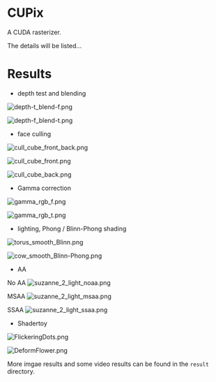 # CUPix

A CUDA rasterizer.

The details will be listed...

# Results

* depth test and blending

![depth-t_blend-f.png](result/image/depth_blend/depth-t_blend-f.png)

![depth-f_blend-t.png](result/image/depth_blend/depth-f_blend-t.png)

* face culling

![cull_cube_front_back.png](result/image/face_culling/cull_cube_front_back.png)

![cull_cube_front.png](result/image/face_culling/cull_cube_front.png)

![cull_cube_back.png](result/image/face_culling/cull_cube_back.png)

* Gamma correction

![gamma_rgb_f.png](result/image/gamma_correction/gamma_rgb_f.png)

![gamma_rgb_t.png](result/image/gamma_correction/gamma_rgb_t.png)

* lighting, Phong / Blinn-Phong shading

![torus_smooth_Blinn.png](result/image/lighting/torus_smooth_Blinn-Phong.png)

![cow_smooth_Blinn-Phong.png](result/image/lighting/cow_smooth_Blinn-Phong.png)

* AA

No AA
![suzanne_2_light_noaa.png](result/image/aa/suzanne_2_light_noaa.png)

MSAA
![suzanne_2_light_msaa.png](result/image/aa/suzanne_2_light_msaa.png)

SSAA
![suzanne_2_light_ssaa.png](result/image/aa/suzanne_2_light_ssaa.png)

* Shadertoy

![FlickeringDots.png](result/image/shadertoy/FlickeringDots.png)

![DeformFlower.png](result/image/shadertoy/DeformFlower.png)

More imgae results and some video results can be found in the `result` directory.
